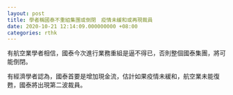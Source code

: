 ```yaml
---
layout: post
title: 學者稱國泰不重組集團或倒閉　疫情未緩和或再現裁員
date: 2020-10-21 12:14:09.000000000 +08:00
categories: rthk
---
```


有航空業學者相信，國泰今次進行業務重組是逼不得已，否則整個國泰集團，將可能倒閉。

有經濟學者認為，國泰首要是增加現金流，估計如果疫情未緩和，航空業未能復甦，國泰將出現第二波裁員。
